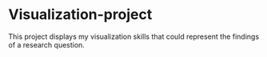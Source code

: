 # Visualization-project
This project displays my visualization skills that could represent the findings of a research question.
